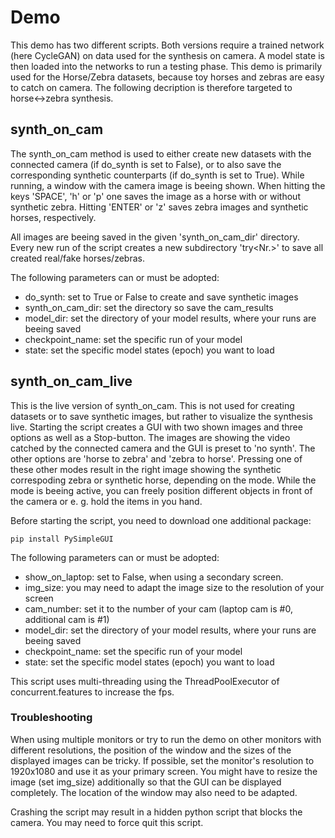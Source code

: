 # Demo
This demo has two different scripts. Both versions require a trained network (here CycleGAN) on data used for the synthesis on camera. A model state is then loaded into the networks to run a testing phase. This demo is primarily used for the Horse/Zebra datasets, because toy horses and zebras are easy to catch on camera. The following decription is therefore targeted to horse<->zebra synthesis.

## synth_on_cam
The synth_on_cam method is used to either create new datasets with the connected camera (if do_synth is set to False), or to also save the corresponding synthetic counterparts (if do_synth is set to True). While running, a window with the camera image is beeing shown. When hitting the keys 'SPACE', 'h' or 'p' one saves the image as a horse with or without synthetic zebra. Hitting 'ENTER' or 'z' saves zebra images and synthetic horses, respectively.

All images are beeing saved in the given 'synth_on_cam_dir' directory. Every new run of the script creates a new subdirectory 'try<Nr.>' to save all created real/fake horses/zebras.

The following parameters can or must be adopted:
  - do_synth: set to True or False to create and save synthetic images
  - synth_on_cam_dir: set the directory so save the cam_results
  - model_dir: set the directory of your model results, where your runs are beeing saved
  - checkpoint_name: set the specific run of your model
  - state: set the specific model states (epoch) you want to load

## synth_on_cam_live
This is the live version of synth_on_cam. This is not used for creating datasets or to save synthetic images, but rather to visualize the synthesis live. Starting the script creates a GUI with two shown images and three options as well as a Stop-button. The images are showing the video catched by the connected camera and the GUI is preset to 'no synth'. The other options are 'horse to zebra' and 'zebra to horse'. Pressing one of these other modes result in the right image showing the synthetic correspoding zebra or synthetic horse, depending on the mode. While the mode is beeing active, you can freely position different objects in front of the camera or e. g. hold the items in you hand.

Before starting the script, you need to download one additional package:
    
    pip install PySimpleGUI

The following parameters can or must be adopted:
  - show_on_laptop: set to False, when using a secondary screen.
  - img_size: you may need to adapt the image size to the resolution of your screen
  - cam_number: set it to the number of your cam (laptop cam is #0, additional cam is #1)
  - model_dir: set the directory of your model results, where your runs are beeing saved
  - checkpoint_name: set the specific run of your model
  - state: set the specific model states (epoch) you want to load

This script uses multi-threading using the ThreadPoolExecutor of concurrent.features to increase the fps.

### Troubleshooting
When using multiple monitors or try to run the demo on other monitors with different resolutions, the position of the window and the sizes of the displayed images can be tricky. If possible, set the monitor's resolution to 1920x1080 and use it as your primary screen. You might have to resize the image (set img_size) additionally so that the GUI can be displayed completely. The location of the window may also need to be adapted.

Crashing the script may result in a hidden python script that blocks the camera. You may need to force quit this script.
